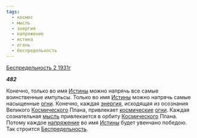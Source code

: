 ```yaml
---
tags:
  - космос
  - мысль
  - энергия
  - напряжение
  - истина
  - огонь
  - беспредельность
---
```

[Беспредельность 2 1931г](https://127.0.0.1:4002/agni/1931)

___482___

Конечно, только во имя [Истины](../../../tags/#истина) можно напрячь все самые воинственные импульсы. Только во имя [Истины](../../../tags/#истина) можно напрячь самые насыщенные [огни](../../../tags/#огонь). Конечно, каждая [энергия](../../../tags/#энергия), исходящая из осознания Великого [Космического](../../../tags/#космос) Плана, привлекает [космические](../../../tags/#космос) [огни](../../../tags/#огонь). Каждая сознательная [мысль](../../../tags/#мысль) привлекается в орбиту [Космического](../../../tags/#космос) Плана. Потому каждое [напряжение](../../../tags/#напряжение) во имя [Истины](../../../tags/#истина) будет увенчано победою. Так строится [Беспредельность](../../../tags/#беспредельность).   

